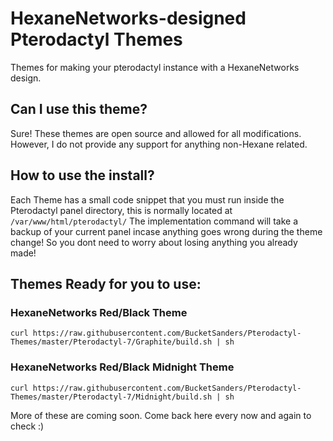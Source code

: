 # HexaneNetworks-designed Pterodactyl Themes
Themes for making your pterodactyl instance with a HexaneNetworks design.

## Can I use this theme?
Sure! These themes are open source and allowed for all modifications. However, I do not provide any support for anything non-Hexane related.

## How to use the install?
Each Theme has a small code snippet that you must run inside the Pterodactyl panel directory, this is normally located at `/var/www/html/pterodactyl/` The implementation command will take a backup of your current panel incase anything goes wrong during the theme change! So you dont need to worry about losing anything you already made!

## Themes Ready for you to use:
### HexaneNetworks Red/Black Theme
```
curl https://raw.githubusercontent.com/BucketSanders/Pterodactyl-Themes/master/Pterodactyl-7/Graphite/build.sh | sh
```
### HexaneNetworks Red/Black Midnight Theme
```
curl https://raw.githubusercontent.com/BucketSanders/Pterodactyl-Themes/master/Pterodactyl-7/Midnight/build.sh | sh
```

More of these are coming soon. Come back here every now and again to check :)
